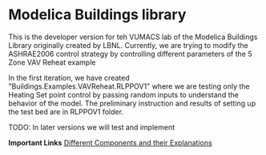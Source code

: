 # Modelica Buildings library

This is the developer version for teh VUMACS lab of the Modelica Buildings Library originally created by LBNL. Currently, we are trying to modify the ASHRAE2006 control strategy by controlling different parameters of the 5 Zone VAV Reheat example

In the first iteration, we have created "Buildings.Examples.VAVReheat.RLPPOV1" where we are testing only the Heating Set point control by passing random inputs to understand the behavior of the model. The preliminary instruction and results of setting up the test bed are in RLPPOV1 folder.

TODO: In later versions we will test and implement 

**Important Links**
[Different Components and their Explanations](https://simulationresearch.lbl.gov/modelica/releases/latest/help/Buildings_Examples_VAVReheat.html#Buildings.Examples.VAVReheat)